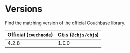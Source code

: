# Versions

Find the matching version of the official Couchbase library.

| Official (`couchnode`) | Cbjs (`@cbjs/cbjs`) |
| ---------------------- | ------------------- |
| 4.2.8                  | 1.0.0               |
